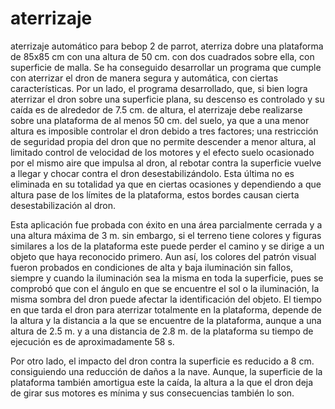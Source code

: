 # aterrizaje
aterrizaje automático para bebop 2 de parrot, aterriza dobre una plataforma de 85x85 cm con una altura de 50 cm. con dos cuadrados sobre ella, con superficie de malla.
Se ha conseguido desarrollar un programa que cumple con aterrizar el dron de manera segura y automática, con ciertas características.
Por un lado, el programa desarrollado, que, si bien logra aterrizar el dron sobre una superficie plana, su descenso es controlado y su caída es de alrededor de 7.5 cm. de altura, el aterrizaje debe realizarse sobre una plataforma de al menos 50 cm. del suelo, ya que a una menor altura es imposible controlar el dron debido a tres factores; una restricción de seguridad propia del dron que no permite descender a menor altura, al limitado control de velocidad de los motores y el efecto suelo ocasionado por el mismo aire que impulsa al dron, al rebotar contra la superficie vuelve a llegar y chocar contra el dron desestabilizándolo. Esta última no es eliminada en su totalidad ya que en ciertas ocasiones y dependiendo a que altura pase de los límites de la plataforma, estos bordes causan cierta desestabilización al dron.

Esta aplicación fue probada con éxito en una área parcialmente cerrada y a una altura máxima de 3 m. sin embargo, si el terreno tiene colores y figuras similares a los de la plataforma este puede perder el camino y se dirige a un objeto que haya reconocido primero. Aun así, los colores del patrón visual fueron probados en condiciones de alta y baja iluminación sin fallos, siempre y cuando la iluminación sea la misma en toda la superficie, pues se comprobó que con el ángulo en que se encuentre el sol o la iluminación, la misma sombra del dron puede afectar la identificación del objeto.
El tiempo en que tarda el dron para aterrizar totalmente en la plataforma, depende de la altura y la distancia a la que se encuentre de la plataforma, aunque a una altura de 2.5 m. y a una distancia de 2.8 m. de la plataforma su tiempo de ejecución es de aproximadamente 58 s.

Por otro lado, el impacto del dron contra la superficie es reducido a 8 cm. consiguiendo una reducción de daños a la nave. Aunque, la superficie de la plataforma también amortigua este la caída, la altura a la que el dron deja de girar sus motores es mínima y sus consecuencias también lo son.

